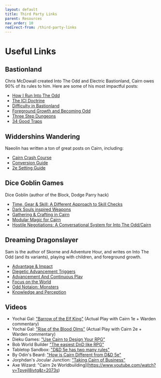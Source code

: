 ```yaml
---
layout: default
title: Third Party Links
parent: Resources
nav_order: 10
redirect-from: /third-party-links
---
```


# Useful Links

## Bastionland

Chris McDowall created Into The Odd and Electric Bastionland, Cairn owes 90% of its rules to him. Here are some of his most impactful posts:

- [How I Run Into The Odd](https://www.bastionland.com/2015/09/how-i-run-into-odd.html)
- [The ICI Doctrine](https://www.bastionland.com/2018/09/the-ici-doctrine-information-choice.html)
- [Difficulty in Bastionland](https://www.bastionland.com/2020/03/difficulty-in-bastionland.html)
- [Foreground Growth and Becoming Odd](https://www.bastionland.com/2016/05/foreground-growth-and-becoming-odd.html)
- [Three Step Dungeons](https://www.bastionland.com/2018/10/three-step-dungeons.html)
- [34 Good Traps](https://www.bastionland.com/2018/08/34-good-traps.html)

## Widdershins Wandering

Naeolin has written a ton of great posts on Cairn, including:

- [Cairn Crash Course](https://widdershinswanderings.bearblog.dev/cairn-crash-course/)
- [Conversion Guide](https://widdershinswanderings.bearblog.dev/the-art-of-conversion/)
- [2e Setting Guide](https://widdershinswanderings.bearblog.dev/cairn-2e-setting-generation-example/)

## Dice Goblin Games

Dice Goblin (author of the Block, Dodge Parry hack)

- [Time, Gear & Skill: A Different Approach to Skill Checks](https://dicegoblin.blog/time-gear-skill-a-different-approach-to-skill-checks/)
- [Dark Souls inspired Weapons](https://dicegoblin.blog/dark-souls-inspired-weapons-for-into-the-odd-cairn/)
- [Gathering & Crafting in Cairn](https://dicegoblin.blog/if-you-smell-what-the-party-is-cooking-gathering-crafting-in-cairn/)
- [Modular Magic for Cairn](https://dicegoblin.blog/modular-magic-for-cairn/)
- [Hostile Negotiations: A Conversational System for Into The Odd/Cairn](https://dicegoblin.blog/hostile-negotiations-a-conversational-system-for-into-the-odd-cairn/)

## Dreaming Dragonslayer

Sam is the author of Skorne and Adventure Hour, and writes on Into The Odd (and its variants), playing with children, and foreground growth.

- [Advantage & Impact](https://dreamingdragonslayer.wordpress.com/2020/03/28/advantage-and-impact/)
- [Diegetic Advancement Triggers](https://dreamingdragonslayer.wordpress.com/2020/06/13/diegetic-advancement-triggers/)
- [Advancement And Continuous Play](https://dreamingdragonslayer.wordpress.com/2020/06/12/advancement-and-continuous-play/)
- [Focus on the World](https://dreamingdragonslayer.wordpress.com/2021/08/25/focus-on-the-world-development/)
- [Odd Notaion: Monsters](https://dreamingdragonslayer.wordpress.com/2023/01/22/odd-notation-monsters/)
- [Knowledge and Perception](https://dreamingdragonslayer.wordpress.com/2021/09/18/knowledge-and-perception-with-examples/)

## Videos

- Yochai Gal: ["Barrow of the Elf King"](https://www.youtube.com/watch?v=e3N4pqHIEwQ) (Actual Play with Cairn 1e + Warden commentary)
- Yochai Gal: ["Rise of the Blood Olms"](https://www.youtube.com/watch?v=HcY1Ytwznyk) (Actual Play with Cairn 2e + Warden commentary)
- Dieku Games: ["Use Cairn to Design Your RPG"](https://www.youtube.com/watch?v=DrnucqJXuSo)
- Bob World Builder ["The easiest DnD like RPG"](https://www.youtube.com/watch?v=nJ8MnckBn9I)
- Tabletop Sandbox: ["D&D 5e has two many rules"](https://youtu.be/FGyB4Y4pFP4)
- By Odin's Beard: ["How is Cairn Different from D&D 5e"](https://www.youtube.com/watch?v=3vQTAa8rIzg)
- Jorphdan's Jocular Junction: ["Taking Cairn of Business"](https://youtu.be/x0LJAruoxks?si=oVIa51TgdkVih7dQ)
- Axe Wizard: "Cairn 2e Worldbuilding](https://www.youtube.com/watch?v=TpvejI8ivtg&t=2073s)  